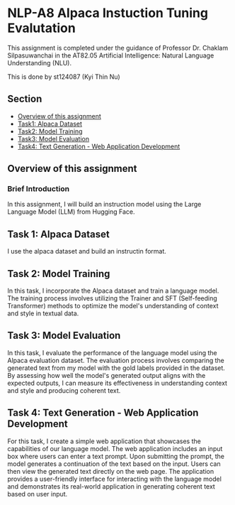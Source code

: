 # NLP-A8 Alpaca Instuction Tuning Evalutation

This assignment is completed under the guidance of Professor Dr. Chaklam Silpasuwanchai in the AT82.05 Artificial Intelligence: Natural Language Understanding (NLU).

This is done by st124087 (Kyi Thin Nu)

## Section
- [Overview of this assignment](#overview-of-this-assignment)
- [ Task1: Alpaca Dataset ](#task-1-alpaca-dataset)
- [ Task2: Model Training](#task-2-model-training)
- [ Task3: Model Evaluation ](#task-3-model-evaluation)
- [ Task4: Text Generation - Web Application Development ](#task-4-text-generation---web-application-development)

## Overview of this assignment

### Brief Introduction
In this assignment, I will  build an instruction model using the Large Language Model (LLM)
from Hugging Face.

## Task 1:  Alpaca Dataset
I use the alpaca dataset and build an instructin format.

## Task 2: Model Training
In this task, I incorporate the Alpaca dataset and train a language model. The training process involves utilizing the Trainer and SFT (Self-feeding Transformer) methods to optimize the model's understanding of context and style in textual data.

## Task 3: Model Evaluation
In this task, I evaluate the performance of the language model using the Alpaca evaluation dataset. The evaluation process involves comparing the generated text from my model with the gold labels provided in the dataset. By assessing how well the model's generated output aligns with the expected outputs, I can measure its effectiveness in understanding context and style and producing coherent text.

## Task 4: Text Generation - Web Application Development 
For this task, I create a simple web application that showcases the capabilities of our language model. The web application includes an input box where users can enter a text prompt. Upon submitting the prompt, the model generates a continuation of the text based on the input. Users can then view the generated text directly on the web page. The application provides a user-friendly interface for interacting with the language model and demonstrates its real-world application in generating coherent text based on user input.